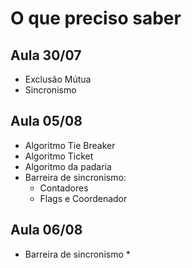 # O que preciso saber

## Aula 30/07
* Exclusão Mútua
* Sincronismo
## Aula 05/08
* Algoritmo Tie Breaker
* Algoritmo Ticket
* Algoritmo da padaria
* Barreira de sincronismo:
  * Contadores
  * Flags e Coordenador
## Aula 06/08
* Barreira de sincronismo
  * 

